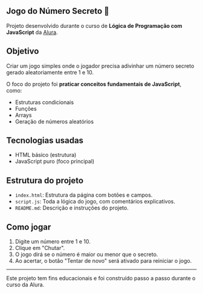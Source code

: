 ## Jogo do Número Secreto 🎲

Projeto desenvolvido durante o curso de **Lógica de Programação com JavaScript** da [Alura](https://www.alura.com.br).

##  Objetivo

Criar um jogo simples onde o jogador precisa adivinhar um número secreto gerado aleatoriamente entre 1 e 10.

O foco do projeto foi **praticar conceitos fundamentais de JavaScript**, como:

- Estruturas condicionais
- Funções
- Arrays
- Geração de números aleatórios

##  Tecnologias usadas

- HTML básico (estrutura)
- JavaScript puro (foco principal)

##  Estrutura do projeto

- `index.html`: Estrutura da página com botões e campos.
- `script.js`: Toda a lógica do jogo, com comentários explicativos.
- `README.md`: Descrição e instruções do projeto.

##  Como jogar

1. Digite um número entre 1 e 10.
2. Clique em "Chutar".
3. O jogo dirá se o número é maior ou menor que o secreto.
4. Ao acertar, o botão "Tentar de novo" será ativado para reiniciar o jogo.

---

Este projeto tem fins educacionais e foi construído passo a passo durante o curso da Alura.
